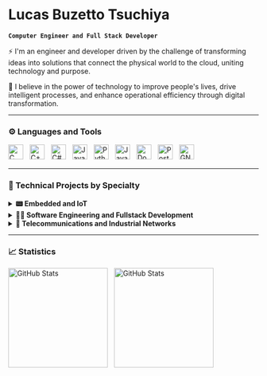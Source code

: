 #  Lucas Buzetto Tsuchiya

**`Computer Engineer and Full Stack Developer`**

⚡ I'm an engineer and developer driven by the challenge of transforming ideas into solutions that connect the physical world to the cloud, uniting technology and purpose.

🚀 I believe in the power of technology to improve people's lives, drive intelligent processes, and enhance operational efficiency through digital transformation.

<p align="left">

---

### ⚙ Languages and Tools
<!-- https://icongr.am/devicon -->
<!-- https://devicon.dev/ -->
<img 
    align="left" 
    alt="C"
    title="C" 
    width="30px" 
    style="padding-right: 10px;" 
    src="https://icongr.am/devicon/c-original.svg?size=128&color=1a1919" 
/>
<img 
    align="left" 
    alt="C++" 
    title="C++"
    width="30px" 
    style="padding-right: 10px;" 
    src="https://icongr.am/devicon/cplusplus-original.svg?size=128&color=1a1919" 
/>
<img 
    align="left" 
    alt="C#"
    title="C#" 
    width="30px" 
    style="padding-right: 10px;" 
    src="https://icongr.am/devicon/csharp-original.svg?size=128&color=1a1919" 
/>
<img 
    align="left" 
    alt="Java"
    title="Java" 
    width="30px" 
    style="padding-right: 10px;" 
    src="https://icongr.am/devicon/java-original.svg?size=128&color=1a1919" 
/>
<img 
    align="left" 
    alt="Python" 
    title="Python"
    width="30px" 
    style="padding-right: 10px;" 
    src="https://cdn.jsdelivr.net/gh/devicons/devicon@latest/icons/python/python-original.svg" 
/>
<img 
    align="left" 
    alt="JavaScript" 
    title="JavaScript"
    width="30px" 
    style="padding-right: 10px;" 
    src="https://cdn.jsdelivr.net/gh/devicons/devicon@latest/icons/javascript/javascript-original.svg" 
/>

<img 
    align="left" 
    alt="Docker" 
    title="Docker"
    width="30px" 
    style="padding-right: 10px;" 
    src="https://icongr.am/devicon/docker-original.svg?size=128&color=currentColor" 
/>
<img 
    align="left" 
    alt="PostgreSQL" 
    title="PostgreSQL"
    width="30px" 
    style="padding-right: 10px;" 
    src="https://icongr.am/devicon/postgresql-original.svg?size=128&color=currentColor" 
/>
<img 
    align="left" 
    alt="GNU Linux" 
    title="GNU Linux"
    width="30px" 
    style="padding-right: 10px;" 
    src="https://icongr.am/devicon/linux-original.svg?size=128&color=currentColor" 
/>


<br/>
<br/>

---
<!--
<details>
<summary style="font-size:1.25em;"><strong>📂 Technical Projects by Specialty </strong></summary> 
-->

### 📂 Technical Projects by Specialty


<details>
<summary><strong> 📟 Embedded and IoT</strong></summary>

- **[Simulador de Protocolos Industriais](https://github.com/seuusuario/projeto5)**  
  Ferramentas para simular e monitorar comunicação via Modbus, OPC-UA e BACnet.  
  `Python · Modbus TCP/RTU · OPC-UA · BACnet · CLI Interface`

- **[Estudo de Coexistência 5G/Wi-Fi](https://github.com/seuusuario/projeto6)**  
  Projeto de pesquisa focado em coexistência de redes 5G NR-U e Wi-Fi em espectros não licenciados.  
  `5G NR · Wi-Fi · Protocolos · Fairness Optimization · MATLAB`

</details>

<details>
<summary><strong> 👨‍💻 Software Engineering and Fullstack Development</strong></summary>

- **[Simulador de Protocolos Industriais](https://github.com/seuusuario/projeto5)**  
  Ferramentas para simular e monitorar comunicação via Modbus, OPC-UA e BACnet.  
  `Python · Modbus TCP/RTU · OPC-UA · BACnet · CLI Interface`

- **[Estudo de Coexistência 5G/Wi-Fi](https://github.com/seuusuario/projeto6)**  
  Projeto de pesquisa focado em coexistência de redes 5G NR-U e Wi-Fi em espectros não licenciados.  
  `5G NR · Wi-Fi · Protocolos · Fairness Optimization · MATLAB`

</details>


<details>
<summary><strong>📡 Telecommunications and Industrial Networks</strong></summary>

- **[Simulador de Protocolos Industriais](https://github.com/seuusuario/projeto5)**  
  Ferramentas para simular e monitorar comunicação via Modbus, OPC-UA e BACnet.  
  `Python · Modbus TCP/RTU · OPC-UA · BACnet · CLI Interface`

- **[Estudo de Coexistência 5G/Wi-Fi](https://github.com/seuusuario/projeto6)**  
  Projeto de pesquisa focado em coexistência de redes 5G NR-U e Wi-Fi em espectros não licenciados.  
  `5G NR · Wi-Fi · Protocolos · Fairness Optimization · MATLAB`

</details>

<!--
</details>
-->


---

### 📈 Statistics
<!-- https://github.com/anuraghazra/github-readme-stats -->

<p>
  <img 
    align="left" 
    alt="GitHub Stats" 
    height="200" 
    style="padding-right: 10px;" 
    src="https://github-readme-stats.vercel.app/api?username=lucasbtsuchiya&show_icons=true&include_all_commits=true" 
  />
<img 
      align="left" 
      alt="GitHub Stats" 
      height="200" 
      src="https://github-readme-stats.vercel.app/api/top-langs/?username=lucasbtsuchiya&layout=compact&custom_title=Technologies&langs_count=9" 
  />

</p>